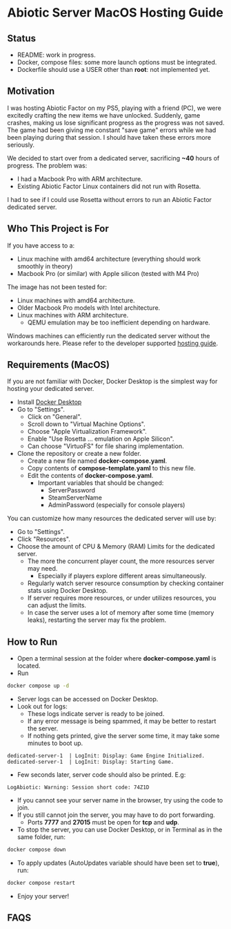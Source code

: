 # Abiotic Server MacOS Hosting Guide

## Status

- README: work in progress.
- Docker, compose files: some more launch options must be integrated.
- Dockerfile should use a USER other than **root**: not implemented yet.

## Motivation

I was hosting Abiotic Factor on my PS5, playing with a friend (PC), we were excitedly crafting the new items we have 
unlocked. Suddenly, game crashes, making us lose significant progress as the progress was not saved. The game had been
giving me constant "save game" errors while we had been playing during that session. I should have taken these errors
more seriously.

We decided to start over from a dedicated server, sacrificing **~40** hours of progress. The problem was:
- I had a Macbook Pro with ARM architecture.
- Existing Abiotic Factor Linux containers did not run with Rosetta.

I had to see if I could use Rosetta without errors to run an Abiotic Factor dedicated server.

## Who This Project is For

If you have access to a:
- Linux machine with amd64 architecture (everything should work smoothly in theory)
- Macbook Pro (or similar) with Apple silicon (tested with M4 Pro)

The image has not been tested for:
- Linux machines with amd64 architecture.
- Older Macbook Pro models with Intel architecture.
- Linux machines with ARM architecture.
  - QEMU emulation may be too inefficient depending on hardware.

Windows machines can efficiently run the dedicated server without the workarounds here. Please refer to the developer supported [hosting guide](https://github.com/DFJacob/AbioticFactorDedicatedServer/wiki).

## Requirements (MacOS)

If you are not familiar with Docker, Docker Desktop is the simplest way for hosting your dedicated server.

- Install [Docker Desktop](https://docs.docker.com/desktop/setup/install/mac-install/)
- Go to "Settings".
  - Click on "General".
  - Scroll down to "Virtual Machine Options".
  - Choose "Apple Virtualization Framework".
  - Enable "Use Rosetta ... emulation on Apple Silicon".
  - Can choose "VirtuoFS" for file sharing implementation.
- Clone the repository or create a new folder.
  - Create a new file named **docker-compose.yaml**.
  - Copy contents of **compose-template.yaml** to this new file.
  - Edit the contents of **docker-compose.yaml**.
    - Important variables that should be changed:
      - ServerPassword
      - SteamServerName
      - AdminPassword (especially for console players)

You can customize how many resources the dedicated server will use by:
- Go to "Settings".
- Click "Resources".
- Choose the amount of CPU & Memory (RAM) Limits for the dedicated server.
  - The more the concurrent player count, the more resources server may need.
    - Especially if players explore different areas simultaneously.
  - Regularly watch server resource consumption by checking container stats using Docker Desktop.
  - If server requires more resources, or under utilizes resources, you can adjust the limits.
  - In case the server uses a lot of memory after some time (memory leaks), restarting the server may fix the problem.

## How to Run

- Open a terminal session at the folder where **docker-compose.yaml** is located.
- Run
```bash
docker compose up -d
```
- Server logs can be accessed on Docker Desktop.
- Look out for logs:
  - These logs indicate server is ready to be joined.
  - If any error message is being spammed, it may be better to restart the server.
  - If nothing gets printed, give the server some time, it may take some minutes to boot up.
```text
dedicated-server-1  | LogInit: Display: Game Engine Initialized.
dedicated-server-1  | LogInit: Display: Starting Game.
```
- Few seconds later, server code should also be printed. E.g:
```text
LogAbiotic: Warning: Session short code: 74Z1D
```
- If you cannot see your server name in the browser, try using the code to join.
- If you still cannot join the server, you may have to do port forwarding.
  - Ports **7777** and **27015** must be open for **tcp** and **udp**. 
- To stop the server, you can use Docker Desktop, or in Terminal as in the same folder, run:
```bash
docker compose down
```
- To apply updates (AutoUpdates variable should have been set to **true**), run:
```bash
docker compose restart
```
- Enjoy your server!

## FAQS

